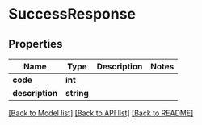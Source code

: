 # SuccessResponse

## Properties
Name | Type | Description | Notes
------------ | ------------- | ------------- | -------------
**code** | **int** |  | 
**description** | **string** |  | 

[[Back to Model list]](../README.md#documentation-for-models) [[Back to API list]](../README.md#documentation-for-api-endpoints) [[Back to README]](../README.md)


